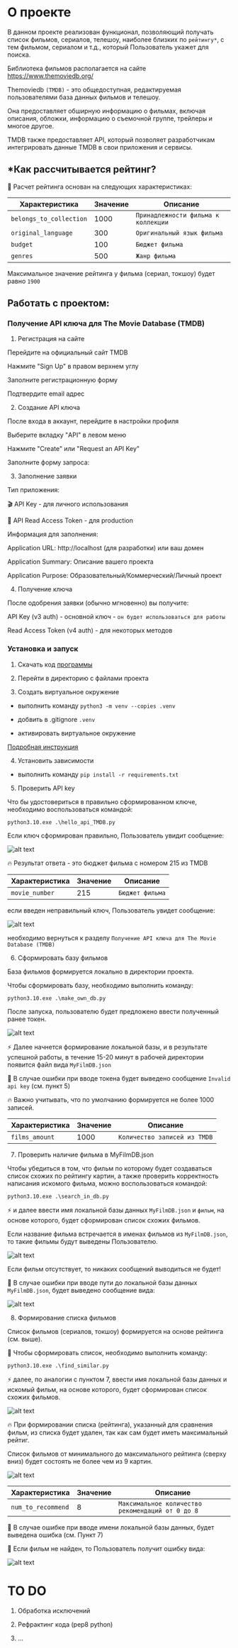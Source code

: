 # О проекте

В данном проекте реализован функционал, позволяющий получать список фильмов, сериалов, телешоу, 
наиболее близких по ``рейтингу*``, с тем фильмом, сериалом и т.д., который Пользователь укажет для поиска.

Библиотека фильмов располагается на сайте https://www.themoviedb.org/

Themoviedb ``(TMDB)`` - это общедоступная, редактируемая пользователями база данных фильмов и телешоу.

Она предоставляет обширную информацию о фильмах, включая описания, обложки, информацию о съемочной группе, 
трейлеры и многое другое. 

TMDB также предоставляет API, который позволяет разработчикам интегрировать данные TMDB в свои приложения 
и сервисы.

## *Как рассчитывается рейтинг?

💪 Расчет рейтинга основан на следующих характеристиках:

| Характеристика | Значение | Описание |
|----------------|----------|----------|
| `belongs_to_collection` | 1000 | `Принадлежности фильма к коллекции `|
| `original_language` | 300 | `Оригинальный язык фильма` |
| `budget` | 100 | `Бюджет фильма` |
| `genres` | 500 | `Жанр фильма` |

Максимальное значение рейтинга у фильма (сериал, токшоу) будет равно `1900`

## Работать с проектом:

### Получение API ключа для The Movie Database (TMDB)

1. Регистрация на сайте

Перейдите на официальный сайт TMDB

Нажмите "Sign Up" в правом верхнем углу

Заполните регистрационную форму

Подтвердите email адрес

2. Создание API ключа

После входа в аккаунт, перейдите в настройки профиля

Выберите вкладку "API" в левом меню

Нажмите "Create" или "Request an API Key"

Заполните форму запроса:

3. Заполнение заявки

Тип приложения:

🎬 API Key - для личного использования

🏢 API Read Access Token - для production

Информация для заполнения:

Application URL: http://localhost (для разработки) или ваш домен

Application Summary: Описание вашего проекта

Application Purpose: Образовательный/Коммерческий/Личный проект

4. Получение ключа

После одобрения заявки (обычно мгновенно) вы получите:

API Key (v3 auth) - основной ключ - `он будет использоваться для работы`

Read Access Token (v4 auth) - для некоторых методов

### Установка и запуск

1) Скачать код [программы](https://github.com/devmanorg/tmdb_api)

2) Перейти в директорию с файлами проекта

3) Создать виртуальное окружение

 - выполнить команду ```python3 -m venv --copies .venv```

 - добвить в .gitignore `.venv`

 - активировать виртуальное окружение

 [Подробная инструкция](https://dvmn.org/encyclopedia/pip/pip_virtualenv/)

4) Установить зависимости

 - выполнить команду ```pip install -r requirements.txt```

5) Проверить API key

Что бы удостовериться в правильно сформированном ключе, необходимо воспользоваться командой: 

```python3.10.exe .\hello_api_TMDB.py```

Если ключ сформирован правильно, Пользователь увидит сообщение:

![alt text](https://github.com/EDU-DevMan/tmdb_api/blob/main/images/films_budg_01.JPG?raw=true)

🔥 Результат ответа - это бюджет фильма c номером 215 из TMDB

| Характеристика | Значение | Описание |
|----------------|----------|----------|
| `movie_number` | 215 | `Бюджет фильма` |

если введен неправильный ключ, Пользователь увидет сообщение: 

![alt text](https://github.com/EDU-DevMan/tmdb_api/blob/main/images/key_invalid_01.JPG?raw=true)

необходимо вернуться к разделу ``Получение API ключа для The Movie Database (TMDB)``

6) Сформировать базу фильмов

База фильмов формируется локально в директории проекта.

Чтобы сформировать базу, необходимо выполнить команду:

``python3.10.exe .\make_own_db.py``

После запуска, пользователю будет предложено ввести полученный ранее токен.

![alt text](https://github.com/EDU-DevMan/tmdb_api/blob/main/images/persent_01.JPG?raw=true)

⚡ Далее начнется формирование локальной базы, и в результате успешной работы, в течение 15-20 минут в 
рабочей директории появится файл вида ``MyFilmDB.json``

🥺 В случае ошибки при вводе токена будет выведено сообщение ``Invalid api key`` (см. пункт 5)

🔥 Важно учитывать, что по умолчанию формируется не более 1000 записей.

| Характеристика | Значение | Описание |
|----------------|----------|----------|
| `films_amount` | 1000 | `Количество записей из TMDB`|

7) Проверить наличие фильма в MyFilmDB.json

Чтобы убедиться в том, что фильм по которому будет создаваться список схожих по рейтингу картин, 
а также проверить корректность написания искомого фильма, можно воспользоваться командой:

```python3.10.exe .\search_in_db.py```

⚡ и далее ввести имя локальной базы данных ``MyFilmDB.json`` и ``фильм``, на основе которого, будет 
сформирован список схожих фильмов.

Если название фильма встречается в именах фильмов из ``MyFilmDB.json``, то такие фильмы будут 
выведены Пользователю.

![alt text](https://github.com/EDU-DevMan/tmdb_api/blob/main/images/search_01.JPG?raw=true)

Если фильм отсутствует, то никаких сообщений выводиться не будет!

🥺 В случае ошибки при вводе пути до локальной базы данных ``MyFilmDB.json``, будет выведено 
сообщение вида:

![alt text](https://github.com/EDU-DevMan/tmdb_api/blob/main/images/not_found_01.JPG?raw=true)

8) Формирование списка фильмов

Список фильмов (сериалов, токшоу) формируется на основе рейтинга (см. выше).

🎯 Чтобы сформировать список, необходимо выполнить команду:

``python3.10.exe .\find_similar.py``

⚡ далее, по аналогии с пунктом 7, ввести имя локальной базы данных и искомый фильм, 
на основе которого, будет сформирован список схожих фильмов.

![alt text](https://github.com/EDU-DevMan/tmdb_api/blob/main/images/films_02.JPG?raw=true)

🔥 При формировании списка (рейтинга), указанный для сравнения фильм, из списка будет удален, 
так как сам будет иметь максимальный рейтиг.

Список фильмов от минимального до максимального рейтинга (сверху вниз) будет состоять не более чем из 9 картин.

![alt text](https://github.com/EDU-DevMan/tmdb_api/blob/main/images/films_01.JPG?raw=true)

| Характеристика | Значение | Описание |
|----------------|----------|----------|
| `num_to_recommend` | 8 | `Максимальное количество рекомендаций от 0 до 8` |

🥺 В случае ошибке при вводе имени локальной базы данных, будет выведена ошибка (см. Пункт 7)

🥺 Если фильм не найден, то Пользователь получит ошибку вида:

![alt text](https://github.com/EDU-DevMan/tmdb_api/blob/main/images/not_film_01.JPG?raw=true)

# TO DO

1) Обработка исключений

2) Рефрактинг кода (pep8 python)

3) ...
